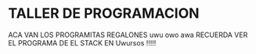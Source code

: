 # TALLER DE PROGRAMACION
ACA VAN LOS PROGRAMITAS REGALONES uwu owo awa
RECUERDA VER EL PROGRAMA DE EL STACK EN Uwursos !!!!!

